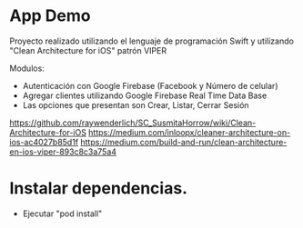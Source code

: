 # App Demo
Proyecto realizado utilizando el lenguaje de programación Swift y utilizando "Clean Architecture for iOS" patrón VIPER

Modulos:
- Autenticación con Google Firebase (Facebook y Número de celular)
- Agregar clientes utilizando Google Firebase Real Time Data Base
- Las opciones que presentan son Crear, Listar, Cerrar Sesión

https://github.com/raywenderlich/SC_SusmitaHorrow/wiki/Clean-Architecture-for-iOS
https://medium.com/inloopx/cleaner-architecture-on-ios-ac4027b85d1f
https://medium.com/build-and-run/clean-architecture-en-ios-viper-893c8c3a75a4


# Instalar dependencias.

- Ejecutar "pod install"
